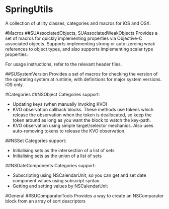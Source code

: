SpringUtils
===========

A collection of utility classes, categories and macros for iOS and OSX.

#Macros
##SUAssociatedObjects, SUAssociatedWeakObjects
Provides a set of macros for quickly implementing properties via Objective-C associated objects. Supports implementing strong or auto-zeroing weak references to object types, and also supports implementing scalar type properties.

For usage instructions, refer to the relevant header files.

##SUSystemVersion
Provides a set of macros for checking the version of the operating system at runtime, with definitions for major system versions. iOS only.

#Categories
##NSObject
Categories support:

* Updating keys (when manually invoking KVO)
* KVO observation callback blocks. These methods use tokens which release the observation when the token is deallocated, so keep the token around as long as you want the block to watch the key-path.
* KVO observation using simple target/selector mechanics. Also uses auto-removing tokens to release the KVO observation.

##NSSet
Categories support:

* Initialising sets as the intersection of a list of sets
* Initialising sets as the union of a list of sets

##NSDateComponents
Categories support:

* Subscripting using NSCalendarUnit, so you can get and set date component values using subscript syntax.
* Getting and setting values by NSCalendarUnit

#General
##SUComparatorTools
Provides a way to create an NSComparator block from an array of sort descriptors

